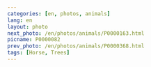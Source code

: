 ```yaml
---
categories: [en, photos, animals]
lang: en
layout: photo
next_photo: /en/photos/animals/P0000163.html
picname: P0000082
prev_photo: /en/photos/animals/P0000368.html
tags: [Horse, Trees]
---
```

